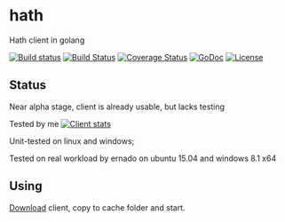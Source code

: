 # hath
Hath client in golang

[![Build status](https://ci.appveyor.com/api/projects/status/c4ft82569b5kd63p/branch/master?svg=true)](https://ci.appveyor.com/project/ernado/hath/branch/master)
[![Build Status](https://travis-ci.org/cydev/hath.svg?branch=master)](https://travis-ci.org/cydev/hath)
[![Coverage Status](https://coveralls.io/repos/cydev/hath/badge.svg)](https://coveralls.io/r/cydev/hath)
[![GoDoc](https://godoc.org/cydev.ru/hath?status.svg)](https://godoc.org/cydev.ru/hath)
[![License](https://img.shields.io/badge/license-MIT-blue.svg)](https://github.com/cydev/hath/blob/master/LICENSE)

## Status
Near alpha stage, client is already usable, but lacks testing

Tested by me
[![Client stats](https://habrastorage.org/files/8c5/954/8fb/8c59548fb4624361ab9c1aee3b925fca.png)](https://github.com/cydev/hath)

Unit-tested on linux and windows;

Tested on real workload by ernado on ubuntu 15.04 and windows 8.1 x64 

## Using

[Download](https://github.com/cydev/hath/releases/latest) client, copy to cache folder and start.
